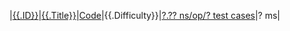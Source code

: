 |[{{.ID}}][Solutions-{{.ID}}]|[{{.Title}}][Solutions-{{.ID}}-Home]|[Code][Solutions-{{.ID}}-{{.Language}}]|{{.Difficulty}}|[?.?? ns/op/? test cases][Solutions-{{.ID}}-Test]|? ms|

[Solutions-{{.ID}}]:https://leetcode.com/problems/{{.TitleSlug}}/
[Solutions-{{.ID}}-Home]:solutions/{{.DirName}}/
[Solutions-{{.ID}}-{{.Language}}]:solutions/{{.DirName}}/{{.PackageName}}.go
[Solutions-{{.ID}}-Test]:solutions/{{.DirName}}/{{.PackageName}}_test.go#L??
